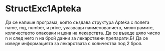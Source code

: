 # StructExc1Apteka
Да се напише програма, която създава структура Apteka с полета name, mg, number, и price, указващи наименованието, милиграмите, количеството опаковки и цена на лекарствта. Да се въведе цяло число n и след него n на брой данни за лекарствени препарати.Б) Да се изведе информацията за лекарствата с количества под 2 броя.
